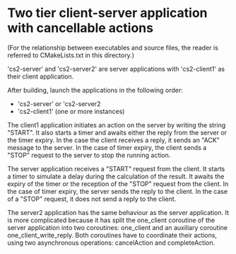 # Two tier client-server application with cancellable actions

(For the relationship between executables and source files, the reader is referred to CMakeLists.txt in this directory.)

'cs2-server' and 'cs2-server2' are server applications with 'cs2-client1' as their client application.

After building, launch the applications in the following order:

* 'cs2-server' or 'cs2-server2
* 'cs2-client1' (one or more instances)

The client1 application initiates an action on the server by writing the string "START".
It also starts a timer and awaits either the reply from the server or the timer expiry.
In the case the client receives a reply, it sends an "ACK" message to the server.
In the case of timer expiry, the client sends a "STOP" request to the server to stop the running action.

The server application receives a "START" request from the client.
It starts a timer to simulate a delay during the calculation of the result.
It awaits the expiry of the timer or the reception of the "STOP" request from the client.
In the case of timer expiry, the server sends the reply to the client.
In the case of a "STOP" request, it does not send a reply to the client.

The server2 application has the same behaviour as the server application.
It is more complicated  because it has split the one_client coroutine of the server application
into two coroutines: one_client and an auxiliary coroutine one_client_write_reply.
Both coroutines have to coordinate their actions, using two asynchronous operations: cancelAction and completeAction.
